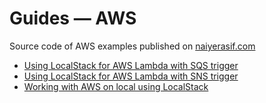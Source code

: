 # Guides &mdash; AWS

Source code of AWS examples published on [naiyerasif.com](https://www.naiyerasif.com)

- [Using LocalStack for AWS Lambda with SQS trigger](./localstack-lambda-with-sqs-trigger/)
- [Using LocalStack for AWS Lambda with SNS trigger](./localstack-lambda-with-sns-trigger/)
- [Working with AWS on local using LocalStack](./localstack-with-aws-cli/)
